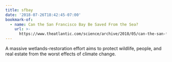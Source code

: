 ```yaml
---
title: sfbay
date: '2018-07-26T18:42:45-07:00'
bookmark-of:
  - name: Can the San Francisco Bay Be Saved From the Sea?
    url: >-
      https://www.theatlantic.com/science/archive/2018/05/can-the-san-francisco-bay-be-saved-from-the-sea/559025/
---
```

A massive wetlands-restoration effort aims to protect wildlife, people, and real estate from the worst effects of climate change.
